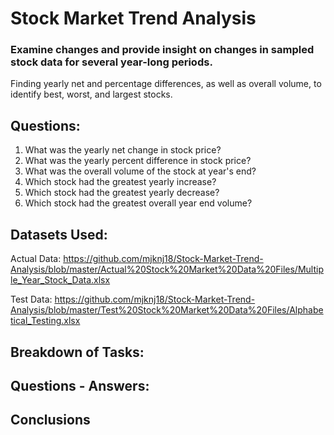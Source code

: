 # Stock Market Trend Analysis 

### Examine changes and provide insight on changes in sampled stock data for several year-long periods.

Finding yearly net and percentage differences, as well as overall volume, to identify best, worst, and largest stocks. 

## Questions:

1. What was the yearly net change in stock price?
2. What was the yearly percent difference in stock price?
3. What was the overall volume of the stock at year's end?
4. Which stock had the greatest yearly increase?
5. Which stock had the greatest yearly decrease?
6. Which stock had the greatest overall year end volume?

## Datasets Used: 

Actual Data: https://github.com/mjknj18/Stock-Market-Trend-Analysis/blob/master/Actual%20Stock%20Market%20Data%20Files/Multiple_Year_Stock_Data.xlsx

Test Data: https://github.com/mjknj18/Stock-Market-Trend-Analysis/blob/master/Test%20Stock%20Market%20Data%20Files/Alphabetical_Testing.xlsx

## Breakdown of Tasks:


## Questions - Answers:


## Conclusions
